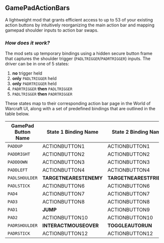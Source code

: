 ## GamePadActionBars
A lightweight mod that grants efficient access to up to 53 of your existing action buttons by intuitively reorganizing the main action bar and mapping gamepad shoulder inputs to action bar swaps.

### _How does it work?_
The mod sets up temporary bindings using a hidden secure button frame that captures the shoulder trigger (`PADLTRIGGER`/`PADRTRIGGER`) inputs. The driver can be in one of 5 states:

1. **no** trigger held
2. **only** `PADLTRIGGER` held
3. **only** `PADRTRIGGER` held
4. `PADRTRIGGER` **then** `PADLTRIGGER`
5. `PADLTRIGGER` **then** `PADRTRIGGER`

These states map to their corresponding action bar page in the World of Warcraft UI, along with a set of predefined bindings that are outlined in the table below.

| GamePad Button Name | State 1 Binding Name    | State 2 Binding Name    | State 3 Binding Name | State 4-5 Binding Name |
| ------------------- | ----------------------- | ----------------------- | -------------------- | ---------------------- |
| `PADDUP`            | ACTIONBUTTON1           | ACTIONBUTTON1           | ACTIONBUTTON1        | ACTIONBUTTON1          |
| `PADDRIGHT`         | ACTIONBUTTON2           | ACTIONBUTTON2           | ACTIONBUTTON2        | ACTIONBUTTON2          |
| `PADDDOWN`          | ACTIONBUTTON3           | ACTIONBUTTON3           | ACTIONBUTTON3        | ACTIONBUTTON3          |
| `PADDLEFT`          | ACTIONBUTTON4           | ACTIONBUTTON4           | ACTIONBUTTON4        | ACTIONBUTTON4          |
| `PADLSHOULDER`      | **TARGETNEARESTENEMY**  | **TARGETNEARESTFRIEND** | **FLIPCAMERAYAW**    | ACTIONBUTTON5          |
| `PADLSTICK`         | ACTIONBUTTON6           | ACTIONBUTTON6           | ACTIONBUTTON6        | ACTIONBUTTON6          |
| `PAD4`              | ACTIONBUTTON7           | ACTIONBUTTON7           | ACTIONBUTTON7        | ACTIONBUTTON7          |
| `PAD3`              | ACTIONBUTTON8           | ACTIONBUTTON8           | ACTIONBUTTON8        | ACTIONBUTTON8          |
| `PAD1`              | **JUMP**                | ACTIONBUTTON9           | ACTIONBUTTON9        | ACTIONBUTTON9          |
| `PAD2`              | ACTIONBUTTON10          | ACTIONBUTTON10          | ACTIONBUTTON10       | ACTIONBUTTON10         |
| `PADRSHOULDER`      | **INTERACTMOUSEOVER**   | **TOGGLEAUTORUN**       | **TOGGLESHEATH**     | ACTIONBUTTON11         |
| `PADRSTICK`         | ACTIONBUTTON12          | ACTIONBUTTON12          | ACTIONBUTTON12       | ACTIONBUTTON12         |
